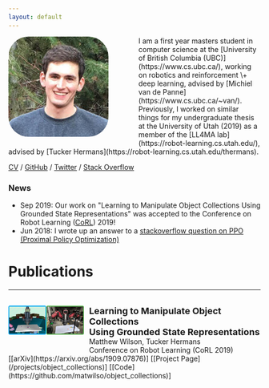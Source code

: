 ```yaml
---
layout: default
---
```


<!-- <div class="crop"> -->
<!-- </div> -->



<img align="left" width="200" src="/assets/mw.jpg" style="border-radius: 20%; margin: 0px 60px 20px 0px;"/>
I am a first year masters student in computer science at the [University of 
British Columbia (UBC)](https://www.cs.ubc.ca/), working on robotics and reinforcement
\+ deep learning, advised by [Michiel van de Panne](https://www.cs.ubc.ca/~van/).  Previously, I worked on similar things for my undergraduate 
thesis at the University of Utah (2019) as a member of the [LL4MA lab](https://robot-learning.cs.utah.edu/), advised by [Tucker Hermans](https://robot-learning.cs.utah.edu/thermans). 


<br>

[CV](/assets/cv.pdf) / [GitHub](https://github.com/matwilso) / [Twitter](https://twitter.com/matwilso) / [Stack Overflow](https://stackoverflow.com/users/7211137/matwilso)



### News

- Sep 2019: Our work on "Learning to Manipulate Object Collections Using Grounded State Representations" was accepted to the Conference on Robot Learning ([CoRL](https://www.robot-learning.org/)) 2019!
- Jun 2018: I wrote up an answer to a [stackoverflow question on PPO (Proximal Policy Optimization)](https://stackoverflow.com/questions/46422845/what-is-the-way-to-understand-proximal-policy-optimization-algorithm-in-rl/50663200#50663200)


# Publications
---
<br>

<img align="left" width="30%" src="/assets/task.png" style="border-radius: 0%; margin: 0px 10px 30px 0px;"/>
<div style="font-size: 18px; font-weight: bold;">Learning to Manipulate Object Collections<br>Using Grounded State Representations</div>
Matthew Wilson, Tucker Hermans <br>
Conference on Robot Learning (CoRL 2019) <br>
[[arXiv](https://arxiv.org/abs/1909.07876)] [[Project Page](/projects/object_collections)]  [[Code](https://github.com/matwilso/object_collections)]


<!-- See my [Projects] page for more details.

[Projects]: /backupprojects/ -->

<!-- __Timeline__

<span class="t2when">2015-now:</span> <span class="t2who">University of Utah:</span> BS Computer Engineering <br>
<span class="t2when">2015-now:</span> <span class="t2who">NASA Robotic Mining Competition:</span> Team member on university robotics team <br>
<span class="t2when">Summer 2017:</span> <span class="t2who">Carnegie Mellon University:</span> Robotics Institute Summer Scholar, research internship <br> -->
